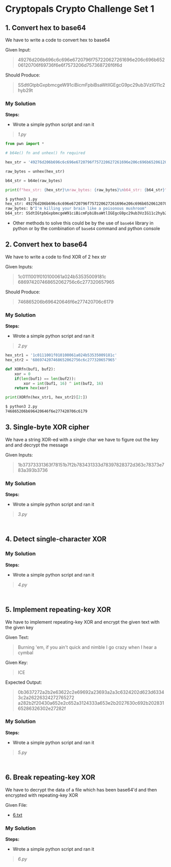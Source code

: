 # Cryptopals Crypto Challenge Set 1

## 1. Convert hex to base64

We have to write a code to convert hex to base64

Given Input:
> 49276d206b696c6c696e6720796f757220627261696e206c696b65206120706f69736f6e6f7573206d757368726f6f6d

Should Produce:
> SSdtIGtpbGxpbmcgeW91ciBicmFpbiBsaWtlIGEgcG9pc29ub3VzIG11c2hyb29t

### My Solution

**Steps:**

- Wrote a simple python script and ran it

> _1.py_
```python
from pwn import *

# b64e() fn and unhex() fn required

hex_str = '49276d206b696c6c696e6720796f757220627261696e206c696b65206120706f69736f6e6f7573206d757368726f6f6d'

raw_bytes = unhex(hex_str)

b64_str = b64e(raw_bytes)

print(f"hex_str: {hex_str}\nraw_bytes: {raw_bytes}\nb64_str: {b64_str}")
```

```bash
$ python3 1.py
hex_str: 49276d206b696c6c696e6720796f757220627261696e206c696b65206120706f69736f6e6f7573206d757368726f6f6d
raw_bytes: b"I'm killing your brain like a poisonous mushroom"
b64_str: SSdtIGtpbGxpbmcgeW91ciBicmFpbiBsaWtlIGEgcG9pc29ub3VzIG11c2hyb29t
```

- Other methods to solve this could be by the use of `base64` library in python or by the combination of `base64` command and python console 

## 2. Convert hex to base64

We have to write a code to find XOR of 2 hex str

Given Inputs:
> 1c0111001f010100061a024b53535009181c
> 686974207468652062756c6c277320657965

Should Produce:
> 746865206b696420646f6e277420706c6179

### My Solution

**Steps:**

- Wrote a simple python script and ran it

> _2.py_
```python
hex_str1 = '1c0111001f010100061a024b53535009181c'
hex_str2 = '686974207468652062756c6c277320657965'

def XORfn(buf1, buf2):
    xor = 0
    if(len(buf1) == len(buf2)):
        xor = int(buf1, 16) ^ int(buf2, 16)
    return hex(xor)

print(XORfn(hex_str1, hex_str2)[2:])
```

```bash
$ python3 2.py
746865206b696420646f6e277420706c6179
```

## 3. Single-byte XOR cipher

We have a string XOR-ed with a single char we have to figure out the key and and decrypt the message

Given Inputs:
> 1b37373331363f78151b7f2b783431333d78397828372d363c78373e783a393b3736

### My Solution

**Steps:**

- Wrote a simple python script and ran it

> _3.py_
```python
```

```bash
```

## 4. Detect single-character XOR

### My Solution

**Steps:**

- Wrote a simple python script and ran it

> _4.py_
```python
```

```bash
```

## 5. Implement repeating-key XOR

We have to implement repeating-key XOR and encrypt the given text with the given key

Given Text:
> Burning 'em, if you ain't quick and nimble 
> I go crazy when I hear a cymbal

Given Key:
> ICE 

Expected Output:
> 0b3637272a2b2e63622c2e69692a23693a2a3c6324202d623d63343c2a26226324272765272
> a282b2f20430a652e2c652a3124333a653e2b2027630c692b20283165286326302e27282f

### My Solution

**Steps:**

- Wrote a simple python script and ran it

> _5.py_
```python
```

```bash
```

## 6. Break repeating-key XOR

We have to decrypt the data of a file which has been base64'd and then encrypted with repeating-key XOR

Given File:
- [6.txt](https://cryptopals.com/static/challenge-data/6.txt)

### My Solution

**Steps:**

- Wrote a simple python script and ran it

> _6.py_
```python
```

```bash
```


